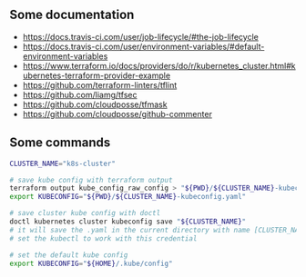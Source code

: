 ## Some documentation

- https://docs.travis-ci.com/user/job-lifecycle/#the-job-lifecycle
- https://docs.travis-ci.com/user/environment-variables/#default-environment-variables
- https://www.terraform.io/docs/providers/do/r/kubernetes_cluster.html#kubernetes-terraform-provider-example
- https://github.com/terraform-linters/tflint
- https://github.com/liamg/tfsec
- https://github.com/cloudposse/tfmask
- https://github.com/cloudposse/github-commenter

## Some commands

```bash
CLUSTER_NAME="k8s-cluster"

# save kube config with terraform output
terraform output kube_config_raw_config > "${PWD}/${CLUSTER_NAME}-kubeconfig.yaml"
export KUBECONFIG="${PWD}/${CLUSTER_NAME}-kubeconfig.yaml"

# save cluster kube config with doctl
doctl kubernetes cluster kubeconfig save "${CLUSTER_NAME}"
# it will save the .yaml in the current directory with name [CLUSTER_NAME]-kubeconfig.yaml and
# set the kubectl to work with this credential

# set the default kube config
export KUBECONFIG="${HOME}/.kube/config"
```
